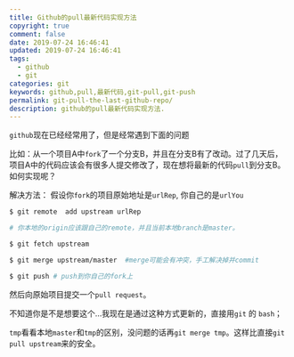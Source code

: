 ```yaml
---
title: Github的pull最新代码实现方法
copyright: true
comment: false
date: 2019-07-24 16:46:41
updated: 2019-07-24 16:46:41
tags:
  - github
  - git
categories: git
keywords: github,pull,最新代码,git-pull,git-push
permalink: git-pull-the-last-github-repo/
description: github的pull最新代码实现方法.
---
```


`github`现在已经经常用了，但是经常遇到下面的问题

比如：从一个项目A中`fork`了一个分支B，并且在分支B有了改动。过了几天后，项目A中的代码应该会有很多人提交修改了，现在想将最新的代码`pull`到分支B。如何实现呢？

<!-- more -->

解决方法：
假设你`fork`的项目原始地址是`urlRep`, 你自己的是`urlYou`

```bash
$ git remote  add upstream urlRep 

# 你本地的origin应该跟自己的remote，并且当前本地branch是master。

$ git fetch upstream

$ git merge upstream/master  #merge可能会有冲突，手工解决掉并commit

$ git push # push到你自己的fork上

```

然后向原始项目提交一个`pull request`。

不知道你是不是想要这个…我现在是通过这种方式更新的，直接用`git` 的 `bash`；

`tmp`看看本地`master`和`tmp`的区别，没问题的话再`git merge tmp`。这样比直接`git pull upstream`来的安全。
